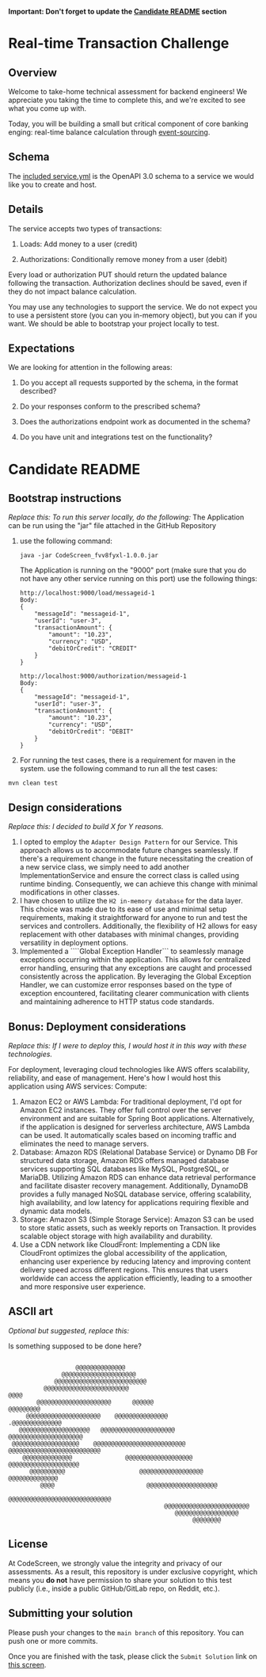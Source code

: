 **Important: Don't forget to update the [Candidate README](#candidate-readme) section**

Real-time Transaction Challenge
===============================
## Overview
Welcome to take-home technical assessment for backend engineers! We appreciate you taking the time to complete this, and we're excited to see what you come up with.

Today, you will be building a small but critical component of core banking enging: real-time balance calculation through [event-sourcing](https://martinfowler.com/eaaDev/EventSourcing.html).

## Schema
The [included service.yml](service.yml) is the OpenAPI 3.0 schema to a service we would like you to create and host. 

## Details
The service accepts two types of transactions:
1) Loads: Add money to a user (credit)

2) Authorizations: Conditionally remove money from a user (debit)

Every load or authorization PUT should return the updated balance following the transaction. Authorization declines should be saved, even if they do not impact balance calculation.

You may use any technologies to support the service. We do not expect you to use a persistent store (you can you in-memory object), but you can if you want. We should be able to bootstrap your project locally to test.

## Expectations
We are looking for attention in the following areas:
1) Do you accept all requests supported by the schema, in the format described?

2) Do your responses conform to the prescribed schema?

3) Does the authorizations endpoint work as documented in the schema?

4) Do you have unit and integrations test on the functionality?

# Candidate README
## Bootstrap instructions
*Replace this: To run this server locally, do the following:*
The Application can be run using the "jar" file attached in the GitHub Repository
1) use the following command:
    ```
    java -jar CodeScreen_fvv8fyxl-1.0.0.jar
    ```
    The Application is running on the "9000" port  (make sure that you do not have any other service running on this port)
    use the following things:

    ```
    http://localhost:9000/load/messageid-1
    Body:
    {
        "messageId": "messageid-1",
        "userId": "user-3",
        "transactionAmount": {
            "amount": "10.23",
            "currency": "USD",
            "debitOrCredit": "CREDIT"
        }
    }

    http://localhost:9000/authorization/messageid-1
    Body:
    {
        "messageId": "messageid-1",
        "userId": "user-3",
        "transactionAmount": {
            "amount": "10.23",
            "currency": "USD",
            "debitOrCredit": "DEBIT"
        }
    }
    ```
2) For running the test cases, there is a requirement for maven in the system. use the following command to run all the test cases:
  ```
  mvn clean test
  ```

## Design considerations
*Replace this: I decided to build X for Y reasons.*
1) I opted to employ the ```Adapter Design Pattern``` for our Service. This approach allows us to accommodate future changes seamlessly. If there's a requirement change in the future necessitating the creation of a new service class, we simply need to add another ImplementationService and ensure the correct class is called using runtime binding. Consequently, we can achieve this change with minimal modifications in other classes.
2) I have chosen to utilize the ```H2 in-memory database``` for the data layer. This choice was made due to its ease of use and minimal setup requirements, making it straightforward for anyone to run and test the services and controllers. Additionally, the flexibility of H2 allows for easy replacement with other databases with minimal changes, providing versatility in deployment options.
3) Implemented a ````Global Exception Handler``` to seamlessly manage exceptions occurring within the application. This allows for centralized error handling, ensuring that any exceptions are caught and processed consistently across the application. By leveraging the Global Exception Handler, we can customize error responses based on the type of exception encountered, facilitating clearer communication with clients and maintaining adherence to HTTP status code standards.



## Bonus: Deployment considerations
*Replace this: If I were to deploy this, I would host it in this way with these technologies.*

For deployment, leveraging cloud technologies like AWS offers scalability, reliability, and ease of management. Here's how I would host this application using AWS services:
Compute: 
1) Amazon EC2 or AWS Lambda:
  For traditional deployment, I'd opt for Amazon EC2 instances. They offer full control over the server environment and are suitable for Spring Boot applications.
  Alternatively, if the application is designed for serverless architecture, AWS Lambda can be used. It automatically scales based on incoming traffic and eliminates the need to manage servers.
2) Database: Amazon RDS (Relational Database Service) or Dynamo DB
  For structured data storage, Amazon RDS offers managed database services supporting SQL databases like MySQL, PostgreSQL, or MariaDB. Utilizing Amazon RDS can enhance data retrieval performance and facilitate disaster recovery management. Additionally, DynamoDB provides a fully managed NoSQL database service, offering scalability, high availability, and low latency for applications requiring flexible and dynamic data models.
3) Storage: Amazon S3 (Simple Storage Service):
  Amazon S3 can be used to store static assets, such as weekly reports on Transaction. It provides scalable object storage with high availability and durability.
4) Use a CDN network like CloudFront:
  Implementing a CDN like CloudFront optimizes the global accessibility of the application, enhancing user experience by reducing latency and improving content delivery speed across different regions. This ensures that users worldwide can access the application efficiently, leading to a smoother and more responsive user experience.



## ASCII art
*Optional but suggested, replace this:*

Is something supposed to be done here?
```
                                                                                
                   @@@@@@@@@@@@@@                                               
               @@@@@@@@@@@@@@@@@@@@@                                            
             @@@@@@@@@@@@@@@@@@@@@@@@@@                                         
          @@@@@@@@@@@@@@@@@@@@@@@@                                  @@@@        
        @@@@@@@@@@@@@@@@@@@@@      @@@@@@                        @@@@@@@@@      
     @@@@@@@@@@@@@@@@@@@@@    @@@@@@@@@@@@@@@                 .@@@@@@@@@@@@@@   
   @@@@@@@@@@@@@@@@@@@@   @@@@@@@@@@@@@@@@@@@@@           @@@@@@@@@@@@@@@@@@@@@ 
 @@@@@@@@@@@@@@@@@@@    @@@@@@@@@@@@@@@@@@@@@@@@@@   @@@@@@@@@@@@@@@@@@@@@@@@@@ 
    @@@@@@@@@@@@@@               @@@@@@@@@@@@@@@@@@@    @@@@@@@@@@@@@@@@@@@@    
      @@@@@@@@@@                     @@@@@@@@@@@@@@@@@@    @@@@@@@@@@@@@@       
         @@@@                          @@@@@@@@@@@@@@@@@@@@                     
                                          @@@@@@@@@@@@@@@@@@@@@@@@@@@@@         
                                            @@@@@@@@@@@@@@@@@@@@@@@@            
                                               @@@@@@@@@@@@@@@@@@               
                                                    @@@@@@@@                    
```
## License

At CodeScreen, we strongly value the integrity and privacy of our assessments. As a result, this repository is under exclusive copyright, which means you **do not** have permission to share your solution to this test publicly (i.e., inside a public GitHub/GitLab repo, on Reddit, etc.). <br>

## Submitting your solution

Please push your changes to the `main branch` of this repository. You can push one or more commits. <br>

Once you are finished with the task, please click the `Submit Solution` link on <a href="https://app.codescreen.com/candidate/0fede799-4f7b-4aa4-8595-7c06190b9cfc" target="_blank">this screen</a>.

